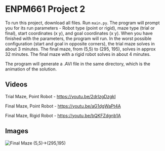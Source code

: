 # ENPM661 Project 2

To run this project, download all files. Run `main.py`. The program will prompt you for its run parameters - Robot type (point or rigid), maze type (trial or final), start coordinates (x y), and goal coordinates (x y). When you have finished with the parameters, the program will run. In the worst possible configuration (start and goal in opposite corners), the trial maze solves in about 3 minutes. The final maze, from (5,5) to (295, 195), solves in approx 32 minutes. The final maze with a rigid robot solves in about 4 minutes. 

The program will generate a .AVI file in the same directory, which is the animation of the solution. 

## Videos
Trial Maze, Point Robot - https://youtu.be/2drIzgDzgkI

Final Maze, Point Robot - https://youtu.be/aG1dgWaPt4A

Final Maze, Rigid Robot - https://youtu.be/bQKFZdgnb1A

## Images

![Final Maze (5,5)->(295,195)](https://github.com/BrianBock/ENPM661_Project2/images/final_mze_imgecoords.png)